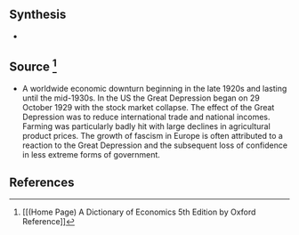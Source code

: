 ## Synthesis
- 
## Source [^1]
- A worldwide economic downturn beginning in the late 1920s and lasting until the mid-1930s. In the US the Great Depression began on 29 October 1929 with the stock market collapse. The effect of the Great Depression was to reduce international trade and national incomes. Farming was particularly badly hit with large declines in agricultural product prices. The growth of fascism in Europe is often attributed to a reaction to the Great Depression and the subsequent loss of confidence in less extreme forms of government.
## References

[^1]: [[(Home Page) A Dictionary of Economics 5th Edition by Oxford Reference]]